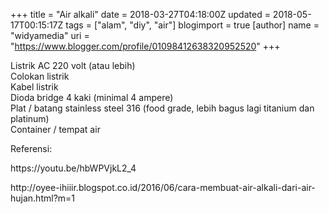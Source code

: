 +++
title = "Air alkali"
date = 2018-03-27T04:18:00Z
updated = 2018-05-17T00:15:17Z
tags = ["alam", "diy", "air"]
blogimport = true 
[author]
	name = "widyamedia"
	uri = "https://www.blogger.com/profile/01098412638320952520"
+++

<p dir="ltr">Listrik AC 220 volt (atau lebih)<br>Colokan listrik<br>Kabel listrik<br>Dioda bridge 4 kaki (minimal 4 ampere)<br>Plat / batang stainless steel 316 (food grade, lebih bagus lagi titanium dan platinum)<br>Container / tempat air</p><p dir="ltr">Referensi:</p><p dir="ltr">https://youtu.be/hbWPVjkL2_4</p><p dir="ltr">http://oyee-ihiiir.blogspot.co.id/2016/06/cara-membuat-air-alkali-dari-air-hujan.html?m=1</p>
